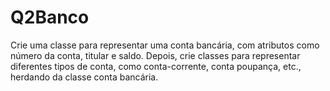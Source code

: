 # Q2Banco
Crie uma classe para representar uma conta bancária, com atributos como número da conta, titular e saldo. Depois, crie classes para representar diferentes tipos de conta, como conta-corrente, conta poupança, etc., herdando da classe conta bancária.
